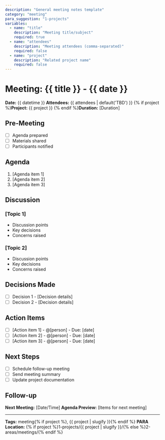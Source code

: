 ```yaml
---
description: "General meeting notes template"
category: "meeting"
para_suggestion: "1-projects"
variables:
  - name: "title"
    description: "Meeting title/subject"
    required: true
  - name: "attendees"
    description: "Meeting attendees (comma-separated)"
    required: false
  - name: "project"
    description: "Related project name"
    required: false
---
```


# Meeting: {{ title }} - {{ date }}

**Date:** {{ datetime }}
**Attendees:** {{ attendees | default('TBD') }}
{% if project %}**Project:** {{ project }}
{% endif %}**Duration:** [Duration]

## Pre-Meeting
- [ ] Agenda prepared
- [ ] Materials shared
- [ ] Participants notified

## Agenda
1. [Agenda item 1]
2. [Agenda item 2]
3. [Agenda item 3]

## Discussion

### [Topic 1]
- Discussion points
- Key decisions
- Concerns raised

### [Topic 2]
- Discussion points
- Key decisions
- Concerns raised

## Decisions Made
- [ ] Decision 1 - [Decision details]
- [ ] Decision 2 - [Decision details]

## Action Items
- [ ] [Action item 1] - @[person] - Due: [date]
- [ ] [Action item 2] - @[person] - Due: [date]
- [ ] [Action item 3] - @[person] - Due: [date]

## Next Steps
- [ ] Schedule follow-up meeting
- [ ] Send meeting summary
- [ ] Update project documentation

## Follow-up
**Next Meeting:** [Date/Time]
**Agenda Preview:** [Items for next meeting]

---
**Tags:** meeting{% if project %}, {{ project | slugify }}{% endif %}
**PARA Location:** {% if project %}1-projects/{{ project | slugify }}/{% else %}2-areas/meetings/{% endif %}